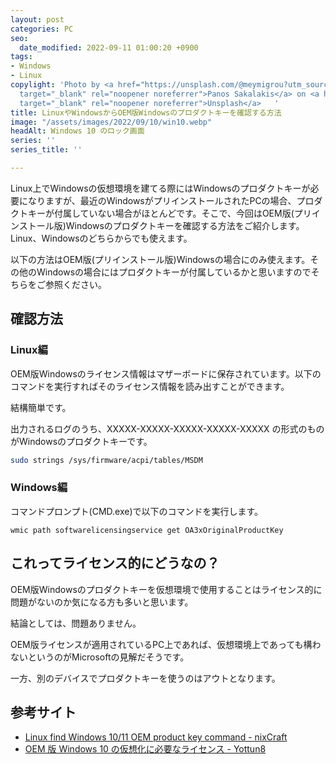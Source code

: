 ```yaml
---
layout: post
categories: PC
seo:
  date_modified: 2022-09-11 01:00:20 +0900
tags:
- Windows
- Linux
copylight: 'Photo by <a href="https://unsplash.com/@meymigrou?utm_source=unsplash&utm_medium=referral&utm_content=creditCopyText"
  target="_blank" rel="noopener noreferrer">Panos Sakalakis</a> on <a href="https://unsplash.com/photos/Ik0wTGgZYYM?utm_source=unsplash&utm_medium=referral&utm_content=creditCopyText"
  target="_blank" rel="noopener noreferrer">Unsplash</a>   '
title: LinuxやWindowsからOEM版Windowsのプロダクトキーを確認する方法
image: "/assets/images/2022/09/10/win10.webp"
headAlt: Windows 10 のロック画面
series: ''
series_title: ''

---
```

Linux上でWindowsの仮想環境を建てる際にはWindowsのプロダクトキーが必要になりますが、最近のWindowsがプリインストールされたPCの場合、プロダクトキーが付属していない場合がほとんどです。そこで、今回はOEM版(プリインストール版)Windowsのプロダクトキーを確認する方法をご紹介します。Linux、Windowsのどちらからでも使えます。

<div class="warning-card">
以下の方法はOEM版(プリインストール版)Windowsの場合にのみ使えます。その他のWindowsの場合にはプロダクトキーが付属しているかと思いますのでそちらをご参照ください。
</div>

## 確認方法

### Linux編

OEM版Windowsのライセンス情報はマザーボードに保存されています。以下のコマンドを実行すればそのライセンス情報を読み出すことができます。

結構簡単です。

出力されるログのうち、XXXXX-XXXXX-XXXXX-XXXXX-XXXXX の形式のものがWindowsのプロダクトキーです。

```bash
sudo strings /sys/firmware/acpi/tables/MSDM
```

### Windows編

コマンドプロンプト(CMD.exe)で以下のコマンドを実行します。

```CMD
wmic path softwarelicensingservice get OA3xOriginalProductKey
```

## これってライセンス的にどうなの？

OEM版Windowsのプロダクトキーを仮想環境で使用することはライセンス的に問題がないのか気になる方も多いと思います。

結論としては、問題ありません。

OEM版ライセンスが適用されているPC上であれば、仮想環境上であっても構わないというのがMicrosoftの見解だそうです。

一方、別のデバイスでプロダクトキーを使うのはアウトとなります。

## 参考サイト

* <a href="https://www.cyberciti.biz/faq/linux-find-windows-10-oem-product-key-command/" target="_blank" rel="noopener noreferrer">Linux find Windows 10/11 OEM product key command - nixCraft</a>
* <a href="http://blog.yottun8.com/archives/794" target="_blank" rel="noopener noreferrer">OEM 版 Windows 10 の仮想化に必要なライセンス - Yottun8</a>

